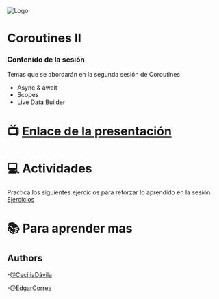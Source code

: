 ![Logo](https://camo.githubusercontent.com/c7e73620fbad27a82687694ce66ef5b225b3145f4dc8ab55dc8adf9c75cfe0f8/68747470733a2f2f6d69726f2e6d656469756d2e636f6d2f6d61782f3830302f312a3174445a775564334e4d5175496a5a566b762d7230772e706e67)

# Coroutines II


### Contenido de la sesión

Temas que se abordarán en la segunda sesión de Coroutines
- Async & await
- Scopes
- Live Data Builder


# :tv:  [Enlace de la presentación](#)

# :computer:  Actividades 
Practica los siguientes ejercicios para reforzar lo aprendido en la sesión:
[Ejercicios](#)

# :books: Para aprender mas 

## Authors

-[@CeciliaDávila](https://github.com/cecydb11-wizeline)

-[@EdgarCorrea](https://github.com)